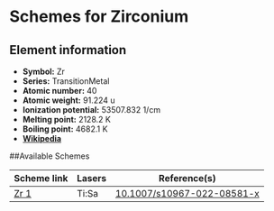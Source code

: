 # Schemes for Zirconium

## Element information

- **Symbol:** Zr
- **Series:** TransitionMetal
- **Atomic number:** 40
- **Atomic weight:** 91.224 u
- **Ionization potential:** 53507.832 1/cm
- **Melting point:** 2128.2 K
- **Boiling point:** 4682.1 K
- [**Wikipedia**](https://en.wikipedia.org/wiki/Zirconium)

##Available Schemes

|       Scheme link       | Lasers |                               Reference(s)                               |
| ----------------------- | ------ | ------------------------------------------------------------------------ |
| [Zr 1](../zr/zr-001.md) | Ti:Sa  | [10.1007/s10967-022-08581-x](https://doi.org/10.1007/s10967-022-08581-x) |
